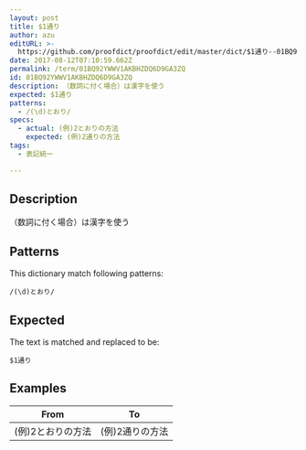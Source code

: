 ```yaml
---
layout: post
title: $1通り
author: azu
editURL: >-
  https://github.com/proofdict/proofdict/edit/master/dict/$1通り--01BQ92YWWV1AKBHZDQ6D9GA3ZQ.yml
date: 2017-08-12T07:10:59.662Z
permalink: /term/01BQ92YWWV1AKBHZDQ6D9GA3ZQ
id: 01BQ92YWWV1AKBHZDQ6D9GA3ZQ
description: （数詞に付く場合）は漢字を使う
expected: $1通り
patterns:
  - /(\d)とおり/
specs:
  - actual: (例)2とおりの方法
    expected: (例)2通りの方法
tags:
  - 表記統一

---
```


## Description

（数詞に付く場合）は漢字を使う

## Patterns

This dictionary match following patterns:

    /(\d)とおり/

## Expected

The text is matched and replaced to be:

    $1通り

## Examples

| From       | To        |
| ---------- | --------- |
| (例)2とおりの方法 | (例)2通りの方法 |
